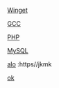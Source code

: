 [Winget](https://aka.ms/getwinget)

[GCC](https://github.com/mmozeiko/build-gcc-mingw/releases)

[PHP](https://windows.php.net/download)

[MySQL](https://dev.mysql.com)

[alo]() :https//jkmk

[ok](https://github.com/VTUY23/test/edit/main/README.md)
<!--
GCC: {set uri=https://github.com/mmozeiko/build-gcc-mingw/releases&for /f tokens^=^6^ delims^=^" %%f in ('curl -L -s -H "Cache-Control: no-cache" -H "Pragma: no-cache" %uri%/latest ^| find "expanded_"') do for /f tokens^=^2^ delims^=^" %%a in ('curl -s %%f ^| find "href" ^| find /v "tag"') do echo %uri%%%a>vutheuy}
PHP: {set uri=https://windows.php.net&for /f tokens^=2^ delims^=^" %%f in ('curl -L -s -H "Cache-Control: no-cache" -H "Pragma: no-cache" %uri%/download ^| find "releases/php" ^| findstr /i win ^| findstr /v pack') do echo %uri%%%f>vutheuy}
MySQL: {set uri=https://dev.mysql.com&for /f tokens^=4^ delims^=^=^& %%f in ('curl -L -s -H "Cache-Control: no-cache" -H "Pragma: no-cache" %uri%/downloads/mysql/ ^| find "file="') do echo %uri%%%f>vutheuy} 
ok:{hello}
-->

[ok]:https://en.opensuse.org/openSUSE:Libzypp_satsolver
